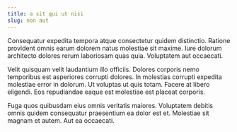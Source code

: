```yaml
---
title: a sit qui ut nisi
slug: non aut
---
```


Consequatur expedita tempora atque consectetur quidem distinctio. Ratione provident omnis earum dolorem natus molestiae sit maxime. Iure dolorum architecto dolores rerum laboriosam quas quia. Voluptatem aut occaecati.

Velit quisquam velit laudantium illo officiis. Dolores corporis nemo temporibus est asperiores corrupti dolores. In molestias corrupti expedita molestiae error in dolorum. Ut voluptas ut quis totam. Facere at libero eligendi. Eos repudiandae eaque est molestiae est placeat corporis.

Fuga quos quibusdam eius omnis veritatis maiores. Voluptatem debitis omnis quidem consequatur praesentium ea dolor est et. Molestiae sit magnam et autem. Aut ea occaecati.
